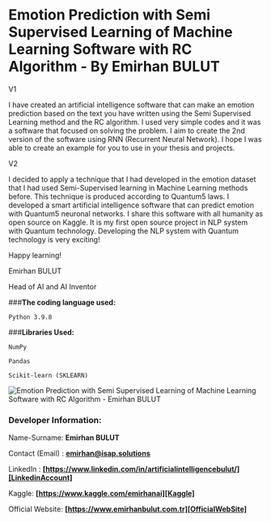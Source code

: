# **Emotion Prediction with Semi Supervised Learning of Machine Learning Software with RC Algorithm - By Emirhan BULUT**
V1

I have created an artificial intelligence software that can make an emotion prediction based on the text you have written using the Semi Supervised Learning method and the RC algorithm. I used very simple codes and it was a software that focused on solving the problem. I aim to create the 2nd version of the software using RNN (Recurrent Neural Network). I hope I was able to create an example for you to use in your thesis and projects.

V2

I decided to apply a technique that I had developed in the emotion dataset that I had used Semi-Supervised learning in Machine Learning methods before. This technique is produced according to Quantum5 laws. I developed a smart artificial intelligence software that can predict emotion with Quantum5 neuronal networks. I share this software with all humanity as open source on Kaggle. It is my first open source project in NLP system with Quantum technology. Developing the NLP system with Quantum technology is very exciting!

Happy learning!

Emirhan BULUT

Head of AI and AI Inventor

###**The coding language used:**

`Python 3.9.8`

###**Libraries Used:**

`NumPy`

`Pandas`

`Scikit-learn (SKLEARN)`

<img class="fit-picture"
     src="https://raw.githubusercontent.com/emirhanai/Emotion-Prediction-with-Semi-Supervised-Learning-of-Machine-Learning-Software-with-RC-Algorithm---By/main/Emotion%20Prediction%20with%20Semi%20Supervised%20Learning%20of%20Machine%20Learning%20Software%20with%20RC%20Algorithm%20-%20By%20Emirhan%20BULUT.png"
     alt="Emotion Prediction with Semi Supervised Learning of Machine Learning Software with RC Algorithm - Emirhan BULUT">
     
### **Developer Information:**

Name-Surname: **Emirhan BULUT**

Contact (Email) : **emirhan@isap.solutions**

LinkedIn : **[https://www.linkedin.com/in/artificialintelligencebulut/][LinkedinAccount]**

[LinkedinAccount]: https://www.linkedin.com/in/artificialintelligencebulut/

Kaggle: **[https://www.kaggle.com/emirhanai][Kaggle]**

Official Website: **[https://www.emirhanbulut.com.tr][OfficialWebSite]**

[Kaggle]: https://www.kaggle.com/emirhanai

[OfficialWebSite]: https://www.emirhanbulut.com.tr




